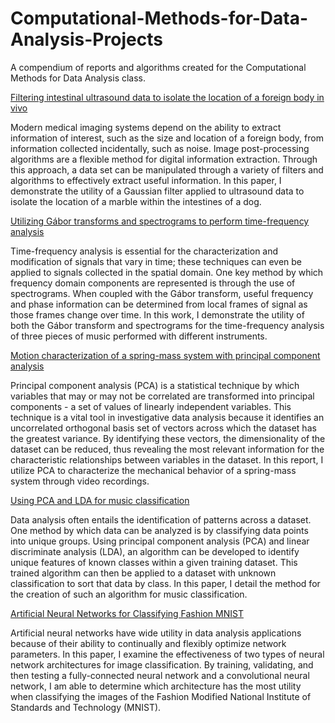 # Computational-Methods-for-Data-Analysis-Projects
A compendium of reports and algorithms created for the Computational Methods for Data Analysis class. 

[Filtering intestinal ultrasound data to isolate the location of a foreign body in vivo](HW1/AMATH482_HW1.pdf)

Modern medical imaging systems depend on the ability to extract information of interest, such as the size and location of a foreign body, from information collected incidentally, such as noise. Image post-processing algorithms are a flexible method for digital information extraction. Through this approach, a data set can be manipulated through a variety of filters and algorithms to effectively extract useful information. In this paper, I demonstrate the utility of a Gaussian filter applied to ultrasound data to isolate the location of a marble within the intestines of a dog.

[Utilizing Gábor transforms and spectrograms to perform time-frequency analysis](HW2/AMATH482_HW2.pdf)

Time-frequency analysis is essential for the characterization and modification of signals that vary in time; these techniques can even be applied to signals collected in the spatial domain. One key method by which frequency domain components are represented is through the use of spectrograms. When coupled with the Gábor transform, useful frequency and phase information can be determined from local frames of signal as those frames change over time. In this work, I demonstrate the utility of both the Gábor transform and spectrograms for the time-frequency analysis of three pieces of music performed with different instruments.

[Motion characterization of a spring-mass system with principal component analysis](HW3/AMATH482_HW3.pdf)

Principal component analysis (PCA) is a statistical technique by which variables that may or may not be correlated are transformed into principal components - a set of values of linearly independent variables. This technique is a vital tool in investigative data analysis because it identifies an uncorrelated orthogonal basis set of vectors across which the dataset has the greatest variance. By identifying these vectors, the dimensionality of the dataset can be reduced, thus revealing the most relevant information for the characteristic relationships between variables in the dataset. In this report, I utilize PCA to characterize the mechanical behavior of a spring-mass system through video recordings.

[Using PCA and LDA for music classification](HW4/AMATH482_HW4.pdf)

Data analysis often entails the identification of patterns across a dataset. One method by which data can be analyzed is by classifying data points into unique groups. Using principal component analysis (PCA) and linear discriminate analysis (LDA), an algorithm can be developed to identify unique features of known classes within a given training dataset. This trained algorithm can then be applied to a dataset with unknown classification to sort that data by class. In this paper, I detail the method for the creation of such an algorithm for music classification.

[Artificial Neural Networks for Classifying Fashion MNIST](HW5/AMATH482_HW5.pdf)

Artificial neural networks have wide utility in data analysis applications because of their ability to continually and flexibly optimize network parameters. In this paper, I examine the effectiveness of two types of neural network architectures for image classification. By training, validating, and then testing a fully-connected neural network and a convolutional neural network, I am able to determine which architecture has the most utility when classifying the images of the Fashion Modified National Institute of Standards and Technology (MNIST).  
